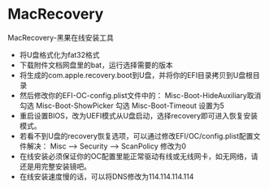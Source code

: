 # MacRecovery
MacRecovery-黑果在线安装工具
- 将U盘格式化为fat32格式
- 下载附件文档网盘里的bat，运行选择需要的版本
- 将生成的com.apple.recovery.boot到U盘，并将你的EFI目录拷贝到U盘根目录
- 然后修改你的EFI-OC-config.plist文件中的：
   Misc-Boot-HideAuxiliary取消勾选
   Misc-Boot-ShowPicker   勾选
   Misc-Boot-Timeout     设置为5
- 重启设置BIOS，改为UEFI模式从U盘启动，选择recovery即可进入恢复安装模式。
- 若看不到U盘的recovery恢复选项，可以通过修改EFI/OC/config.plist配置文件解决：
   Misc --> Security --> ScanPolicy  修改为0 
- 在线安装必须保证你的OC配置里能正常驱动有线或无线网卡，如无网络，请还是用完整安装镜吧。
- 在线安装速度慢的话，可以将DNS修改为114.114.114.114
